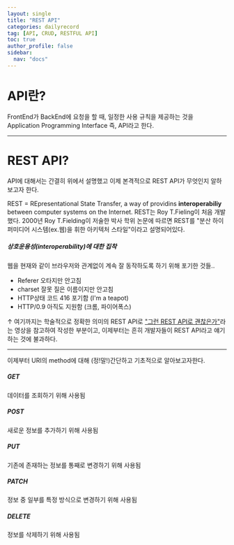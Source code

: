 ```yaml
---
layout: single
title: "REST API"
categories: dailyrecord
tag: [API, CRUD, RESTFUL API]
toc: true
author_profile: false
sidebar:
  nav: "docs"
---
```


# API란?

FrontEnd가 BackEnd에 요청을 할 때, 일정한 사용 규칙을 제공하는 것을 Application Programming Interface 즉, API라고 한다.

---

# REST API?

API에 대해서는 간결히 위에서 설명했고 이제 본격적으로 REST API가 무엇인지 알하보고자 한다.

REST = REpresentational State Transfer, a way of providins **interoperabiliy** between computer systems on the Internet.
REST는 Roy T.Fieling이 처음 개발했다. 2000년 Roy T.Fielding이 저술한 박사 학위 논문에 따르면 REST를 "분산 하이퍼미디어 시스템(ex.웹)을 휘한 아키텍처 스타일"이라고 설명되어있다.

##### 상호운용성(interoperability)에 대한 집착

웹을 현재와 같이 브라우저와 관계없이 계속 잘 동작하도록 하기 위해 포기한 것들..

- Referer 오타지만 안고침
- charset 잘못 질은 이름이지만 안고침
- HTTP상태 코드 416 포기함 (I'm a teapot)
- HTTP/0.9 아직도 지원함 (크롬, 파이어폭스)

↑ 여기까지는 학술적으로 정확한 의미의 REST API로 ["그런 REST API로 괜찮은가"](https://www.youtube.com/watch?v=RP_f5dMoHFc)라는 영상을 참고하여 작성한 부분이고, 이제부터는 흔히 개발자들이 REST API라고 얘기하는 것에 불과하다.

---

이제부터 URI의 method에 대해 (정!말!)간단하고 기초적으로 알아보고자한다.

##### GET

데이터를 조회하기 위해 사용됨

##### POST

새로운 정보를 추가하기 위해 사용됨

##### PUT

기존에 존재하는 정보를 통째로 변경하기 위해 사용됨

##### PATCH

정보 중 일부를 특정 방식으로 변경하기 위해 사용됨

##### DELETE

정보를 삭제하기 위해 사용됨
